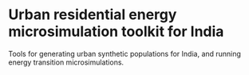 # Urban residential energy microsimulation toolkit for India
Tools for generating urban synthetic populations for India, and running energy transition microsimulations.
